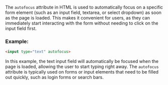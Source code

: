 The `autofocus` attribute in HTML is used to automatically focus on a specific form element (such as an input field, textarea, or select dropdown) as soon as the page is loaded. This makes it convenient for users, as they can immediately start interacting with the form without needing to click on the input field first.

### **Example:**
```html
<input type="text" autofocus>
```

In this example, the text input field will automatically be focused when the page is loaded, allowing the user to start typing right away. The `autofocus` attribute is typically used on forms or input elements that need to be filled out quickly, such as login forms or search bars.

